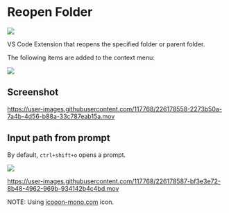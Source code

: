 # Reopen Folder

[![](https://img.shields.io/badge/marketplace-reopen--folder-blue)](https://marketplace.visualstudio.com/items?itemName=winebarrel.reopen-folder)

VS Code Extension that reopens the specified folder or parent folder.

The following items are added to the context menu:

![](https://user-images.githubusercontent.com/117768/226178538-6a880078-b4c4-4c28-ae8d-8a547b332e3a.png)

## Screenshot

https://user-images.githubusercontent.com/117768/226178558-2273b50a-7a4b-4d56-b88a-33c787eab15a.mov

## Input path from prompt

By default, `ctrl+shift+o` opens a prompt.

![](https://user-images.githubusercontent.com/117768/226178715-8906e124-f555-4a23-8871-55cc18fd069b.png)

https://user-images.githubusercontent.com/117768/226178587-bf3e3e72-8b48-4962-969b-934142b4c4bd.mov

NOTE: Using [icooon-mono.com](https://icooon-mono.com/15429-folder-icon-14/) icon.
